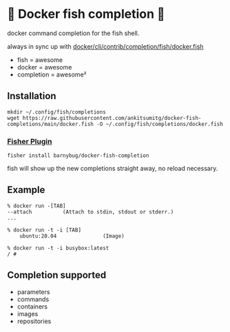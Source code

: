 🐳 Docker fish completion 🐳
=============================

docker command completion for the fish shell.

always in sync up with [docker/cli/contrib/completion/fish/docker.fish](https://github.com/docker/cli/blob/master/contrib/completion/fish/docker.fish)

- fish = awesome
- docker = awesome
- completion = awesome²

Installation
------------
    mkdir ~/.config/fish/completions
    wget https://raw.githubusercontent.com/ankitsumitg/docker-fish-completions/main/docker.fish -O ~/.config/fish/completions/docker.fish

### [Fisher Plugin](https://github.com/jorgebucaran/fisher)

    fisher install barnybug/docker-fish-completion

fish will show up the new completions straight away, no reload necessary.
    
Example
-------
    % docker run -[TAB]
    --attach          (Attach to stdin, stdout or stderr.)
    ...

    % docker run -t -i [TAB]
        ubuntu:20.04               (Image)

    % docker run -t -i busybox:latest
    / #

Completion supported
--------------------
- parameters
- commands
- containers
- images
- repositories
